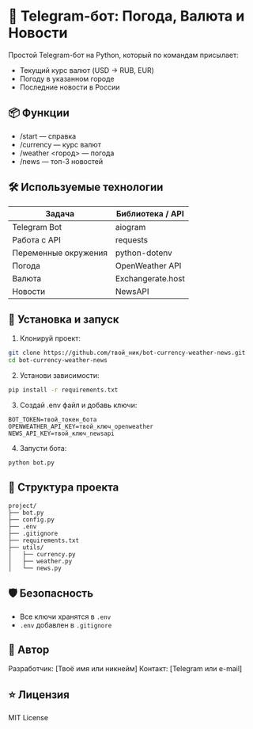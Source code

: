 # 💬 Telegram-бот: Погода, Валюта и Новости

Простой Telegram-бот на Python, который по командам присылает:
- Текущий курс валют (USD → RUB, EUR)
- Погоду в указанном городе
- Последние новости в России

## 📦 Функции
- /start — справка
- /currency — курс валют
- /weather <город> — погода
- /news — топ-3 новостей

## 🛠️ Используемые технологии

| Задача                 | Библиотека / API             |
|------------------------|------------------------------|
| Telegram Bot           | aiogram                      |
| Работа с API           | requests                     |
| Переменные окружения   | python-dotenv                |
| Погода                 | OpenWeather API              |
| Валюта                 | Exchangerate.host            |
| Новости                | NewsAPI                      |

## 🚀 Установка и запуск

1. Клонируй проект:
```bash
git clone https://github.com/твой_ник/bot-currency-weather-news.git
cd bot-currency-weather-news
```

2. Установи зависимости:
```bash
pip install -r requirements.txt
```

3. Создай .env файл и добавь ключи:
```
BOT_TOKEN=твой_токен_бота
OPENWEATHER_API_KEY=твой_ключ_openweather
NEWS_API_KEY=твой_ключ_newsapi
```

4. Запусти бота:
```bash
python bot.py
```

## 📁 Структура проекта

```
project/
├── bot.py
├── config.py
├── .env
├── .gitignore
├── requirements.txt
├── utils/
│   ├── currency.py
│   ├── weather.py
│   └── news.py
```

## 🛡 Безопасность

- Все ключи хранятся в `.env`
- `.env` добавлен в `.gitignore`

## 🧠 Автор

Разработчик: [Твоё имя или никнейм]
Контакт: [Telegram или e-mail]

## ⭐ Лицензия

MIT License
